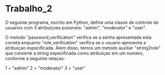 # Trabalho_2

  O seguinte programa, escrito em Python, define uma classe de controle de usuarios com 3 atribuiçoes possiveis: "admin", "moderator" e "user".

  O metodo "password_verification" verifica se a senha apresentada esta correta enquanto "role_verification" verifica se o usuario apresenta a atribuiçao especificada. Alem disso, temos um metodo auxiliar "string2role" que converte a string especificada como atribuiçao em um numero, conforme a seguinte relaçao:

  1 = "admin"
  2 = "moderator"
  3 = "user"

  
